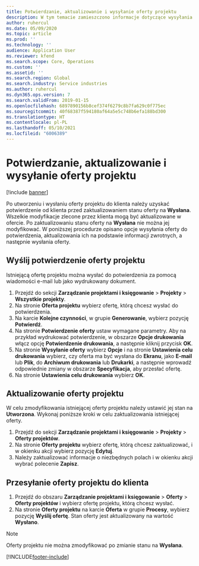 ```yaml
---
title: Potwierdzanie, aktualizowanie i wysyłanie oferty projektu
description: W tym temacie zamieszczono informacje dotyczące wysyłania oferty do klienta, modyfikowania jej w zależności od opinii zwrotnej, a następnie ponownego jej wysyłania.
author: ruhercul
ms.date: 05/09/2020
ms.topic: article
ms.prod: ''
ms.technology: ''
audience: Application User
ms.reviewer: kfend
ms.search.scope: Core, Operations
ms.custom: ''
ms.assetid: ''
ms.search.region: Global
ms.search.industry: Service industries
ms.author: ruhercul
ms.dyn365.ops.version: 7
ms.search.validFrom: 2019-01-15
ms.openlocfilehash: 6897890156b8cef374f6279c8b7fa629c0f775ec
ms.sourcegitcommit: 40f68387f594180af64a5e5c748b6efa188bd300
ms.translationtype: HT
ms.contentlocale: pl-PL
ms.lasthandoff: 05/10/2021
ms.locfileid: "6006389"
---
```

# <a name="confirm-update-and-send-a-project-quotation"></a>Potwierdzanie, aktualizowanie i wysyłanie oferty projektu

[!include [banner](../includes/banner.md)]

Po utworzeniu i wysłaniu oferty projektu do klienta należy uzyskać potwierdzenie od klienta przed zaktualizowaniem stanu oferty na **Wysłana**. Wszelkie modyfikacje zlecone przez klienta mogą być aktualizowane w ofercie. Po zaktualizowaniu stanu oferty na **Wysłana** nie można jej modyfikować. W poniższej procedurze opisano opcje wysyłania oferty do potwierdzenia, aktualizowania ich na podstawie informacji zwrotnych, a następnie wysłania oferty.

## <a name="send-a-project-quotation-confirmation"></a>Wyślij potwierdzenie oferty projektu  

Istniejącą ofertę projektu można wysłać do potwierdzenia za pomocą wiadomości e-mail lub jako wydrukowany dokument. 

1. Przejdź do sekcji **Zarządzanie projektami i księgowanie** > **Projekty** > **Wszystkie projekty**. 
2. Na stronie **Oferta projektu** wybierz ofertę, którą chcesz wysłać do potwierdzenia. 
3. Na karcie **Kolejne czynności**, w grupie **Generowanie**, wybierz pozycję **Potwierdź**. 
4. Na stronie **Potwierdzenie oferty** ustaw wymagane parametry. Aby na przykład wydrukować potwierdzenie, w obszarze **Opcje drukowania** włącz opcję **Potwierdzenie drukowania**, a następnie kliknij przycisk **OK**.
5. Na stronie **Wysyłanie oferty** wybierz **Opcje** i na stronie **Ustawienia celu drukowania** wybierz, czy oferta ma być wysłana do **Ekranu**, jako **E-mail** lub **Plik**, do **Archiwum drukowania** lub **Drukarki**, a następnie wprowadź odpowiednie zmiany w obszarze **Specyfikacja**, aby przesłać ofertę.
6. Na stronie **Ustawienia celu drukowania** wybierz **OK**.  

## <a name="update-a-project-quotation"></a>Aktualizowanie oferty projektu

W celu zmodyfikowania istniejącej oferty projektu należy ustawić jej stan na **Utworzona**. Wykonaj poniższe kroki w celu zaktualizowania istniejącej oferty. 

1. Przejdź do sekcji **Zarządzanie projektami i księgowanie** > **Projekty** > **Oferty projektów**.
2. Na stronie **Oferty projektu** wybierz ofertę, którą chcesz zaktualizować, i w okienku akcji wybierz pozycję **Edytuj**.
3. Należy zaktualizować informacje o niezbędnych polach i w okienku akcji wybrać polecenie **Zapisz**.  

## <a name="send-a-project-quotation-to-a-customer"></a>Przesyłanie oferty projektu do klienta 

1. Przejdź do obszaru **Zarządzanie projektami i księgowanie** > **Oferty** > **Oferty projektów** i wybierz ofertę projektu, którą chcesz wysłać.
2. Na stronie **Oferty projektu** na karcie **Oferta** w grupie **Procesy**, wybierz pozycję **Wyślij ofertę**. Stan oferty jest aktualizowany na wartość **Wysłano**.

> [!NOTE]
> Oferty projektu nie można zmodyfikować po zmianie stanu na **Wysłana**.


[!INCLUDE[footer-include](../includes/footer-banner.md)]